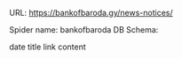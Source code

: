 URL: https://bankofbaroda.gy/news-notices/

Spider name: bankofbaroda
DB Schema:

date
title
link
content

